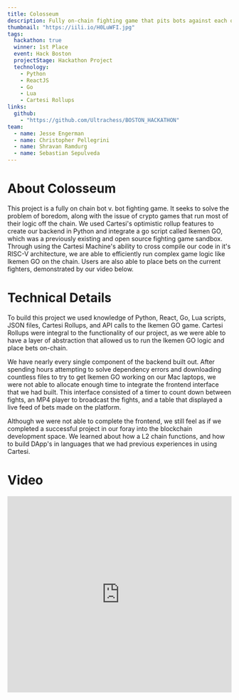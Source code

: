 ```yaml
---
title: Colosseum
description: Fully on-chain fighting game that pits bots against each other and allows viewers to place bets.
thumbnail: "https://iili.io/H0LuWFI.jpg"
tags:
  hackathon: true
  winner: 1st Place
  event: Hack Boston
  projectStage: Hackathon Project
  technology:
    - Python
    - ReactJS
    - Go
    - Lua
    - Cartesi Rollups
links:
  github:
    - "https://github.com/Ultrachess/BOSTON_HACKATHON"
team:
  - name: Jesse Engerman
  - name: Christopher Pellegrini
  - name: Shravan Ramdurg
  - name: Sebastian Sepulveda
---
```


# About Colosseum

This project is a fully on chain bot v. bot fighting game. It seeks to solve the problem of boredom, along with the issue of crypto games that run most of their logic off the chain. We used Cartesi's optimistic rollup features to create our backend in Python and integrate a go script called Ikemen GO, which was a previously existing and open source fighting game sandbox. Through using the Cartesi Machine's ability to cross compile our code in it's RISC-V architecture, we are able to efficiently run complex game logic like Ikemen GO on the chain. Users are also able to place bets on the current fighters, demonstrated by our video below.

# Technical Details

To build this project we used knowledge of Python, React, Go, Lua scripts, JSON files, Cartesi Rollups, and API calls to the Ikemen GO game. Cartesi Rollups were integral to the functionality of our project, as we were able to have a layer of abstraction that allowed us to run the Ikemen GO logic and place bets on-chain.

We have nearly every single component of the backend built out. After spending hours attempting to solve dependency errors and downloading countless files to try to get Ikemen GO working on our Mac laptops, we were not able to allocate enough time to integrate the frontend interface that we had built. This interface consisted of a timer to count down between fights, an MP4 player to broadcast the fights, and a table that displayed a live feed of bets made on the platform.

Although we were not able to complete the frontend, we still feel as if we completed a successful project in our foray into the blockchain development space. We learned about how a L2 chain functions, and how to build DApp's in languages that we had previous experiences in using Cartesi.

# Video

<iframe width="100%" height="440" src="https://www.youtube.com/embed/fF2HKRocE60" title="YouTube video player" frameborder="0" allow="accelerometer; autoplay; clipboard-write; encrypted-media; gyroscope; picture-in-picture; web-share" allowfullscreen></iframe>
